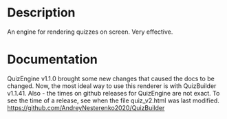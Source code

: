 # Description
An engine for rendering quizzes on screen.
Very effective.
# Documentation
QuizEngine v1.1.0 brought some new changes
that caused the docs to be changed. Now,
the most ideal way to use this renderer is
with QuizBuilder v1.1.41.
Also - the times on github releases for
QuizEngine are not exact. To see the time of
a release, see when the file quiz_v2.html was
last modified.
https://github.com/AndreyNesterenko2020/QuizBuilder
